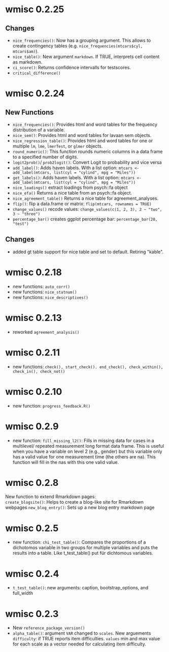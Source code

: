 
# wmisc 0.2.25

## Changes

- `nice_frequencies()`: Now has a grouping argument. This allows to create contingency tables (e.g. `nice_frequencies(mtcars$cyl, mtcars$am)`).
- `nice_table()`: New argument `markdown`. If TRUE, interprets cell content as markdown.
- `ci_score()`: Returns confidence intervalls for testscores.
- `critical_difference()`

# wmisc 0.2.24

## New Functions

- `nice_frequencies()`: Provides html and word tables for the frequency distribution of a variable.
- `nice_sem()`: Provides html and word tables for lavaan sem objects.
- `nice_regression_table()`: Provides html and word tables for one or multiple `lm`, `lme`, `lmerTest`, or `glmer` objects.
- `round_numeric()`: This function rounds numeric columns in a data frame to a specified number of digits.
- `logit2prob()`/ `prob2logit()`: Convert Logit to probability and vice versa
- `add_label()`: Adds haven labels. With a list option: `mtcars <- add_label(mtcars, list(cyl = "cylind", mpg = "Miles"))`
- `get_labels()`: Adds haven labels. With a list option: `mtcars <- add_label(mtcars, list(cyl = "cylind", mpg = "Miles"))`
- `nice_loadings()` extract loadings from psych::fa object
- `nice_efa()` Returns a nice table from an psych::fa object.
- `nice_agreement_table()` Returns a nice table for agreement_analyses.
- `flip()`: flip a data.frame or matrix: `flip(mtcars, rownames = TRUE)`
- `change_values()` recode values: `change_values(c(1, 2, 3), 2 ~ "two", 3 ~ "three")`
- `percentage_bar()` creates ggplot percentage bar: `percentage_bar(20, "test")`

## Changes

- added gt table support for nice table and set to default. Retiring "kable".


# wmisc 0.2.18

- new functions: `auto_corr()`
- new functions: `nice_statnum()`
- new functions: `nice_descriptives()`

# wmisc 0.2.13

- reworked `agreement_analysis()`

# wmisc 0.2.11

- new functions: `check(), start_check(). end_check(), check_within(), check_in(), check_not()`

# wmisc 0.2.10

- new function: `progress_feedback.R()`

# wmisc 0.2.9

- new function: `fill_missing_l2()`: Fills in missing data for cases in a multilevel/ 
repeated measurement long format data frame. This is useful when you have a variable
on level 2 (e.g., gender) but this variable only has a valid value for one measurement time (the others are na). This function will fill in the nas with this one valid value.


# wmisc 0.2.8

New function to extend Rmarkdown pages:  
`create_blogsite()`: Helps to create a blog-like site for Rmarkdown webpages
`new_blog_entry()`: Sets up a new blog entry markdown page

# wmisc 0.2.5

- new function: `chi_test_table()`: Compares the proportions of a dichotomos variable in two groups for multiple variables and puts the results into a table. Like t_test_table() put für dichtomous variables.

# wmisc 0.2.4

- `t_test_table()`: new arguments: caption, bootstrap_options, and full_width

# wmisc 0.2.3

- New `reference_package_version()`
- `alpha_table()`: argument `VAR` changed to `scales`. New arguements `difficulty`: if TRUE reports item difficulties. `values` min and max value for each scale as a vector needed for calculating item difficulty.

